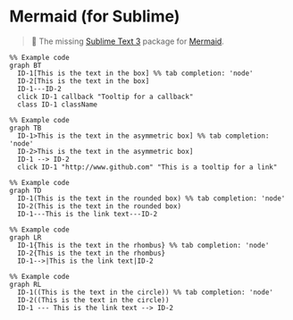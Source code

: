 # Mermaid (for Sublime)

> :tropical_fish: The missing [Sublime Text 3][] package for [Mermaid][].

```mermaid
%% Example code
graph BT
  ID-1[This is the text in the box] %% tab completion: 'node'
  ID-2[This is the text in the box]
  ID-1---ID-2
  click ID-1 callback "Tooltip for a callback"
  class ID-1 className

%% Example code
graph TB
  ID-1>This is the text in the asymmetric box] %% tab completion: 'node'
  ID-2>This is the text in the asymmetric box]
  ID-1 --> ID-2
  click ID-1 "http://www.github.com" "This is a tooltip for a link"

%% Example code
graph TD
  ID-1(This is the text in the rounded box) %% tab completion: 'node'
  ID-2(This is the text in the rounded box)
  ID-1---This is the link text---ID-2

%% Example code
graph LR
  ID-1{This is the text in the rhombus} %% tab completion: 'node'
  ID-2{This is the text in the rhombus}
  ID-1-->|This is the link text|ID-2

%% Example code
graph RL
  ID-1((This is the text in the circle)) %% tab completion: 'node'
  ID-2((This is the text in the circle))
  ID-1 --- This is the link text --> ID-2
```

[Sublime Text 3]: http://www.sublimetext.com
[Mermaid]: http://knsv.github.io/mermaid
